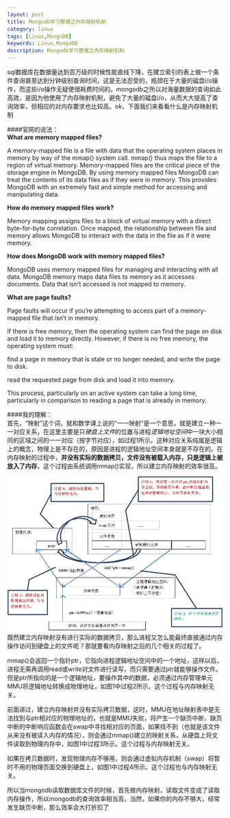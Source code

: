 ```yaml
---
layout: post
title: Mongodb学习整理之内存映射机制
category: linux
tags: [Linux,MongoDB]
keywords: Linux,MongoDB
description: Mongodb学习整理之内存映射机制
---
```


sql数据库在数据量达到百万级的时候性能直线下降，在建立索引的表上做一个条件查询甚至达到分钟级别查询时间，这是无法忍受的，瓶颈在于大量的磁盘i/o操作，而这些i/o操作无疑使很耗费时间的。mongodb之所以对海量数据的查询如此高效，是因为他使用了内存映射机制，避免了大量的磁盘i/o，从而大大提高了查询效率，但相应的对内存要求也比较高。ok，下面我们来看看什么是内存映射机制  

####官网的说法：  
**What are memory mapped files?**  

A memory-mapped file is a file with data that the operating system places in memory by way of the mmap() system call. mmap() thus maps the file to a region of virtual memory. Memory-mapped files are the critical piece of the storage engine in MongoDB. By using memory mapped files MongoDB can treat the contents of its data files as if they were in memory. This provides MongoDB with an extremely fast and simple method for accessing and manipulating data.   
 

**How do memory mapped files work?**

Memory mapping assigns files to a block of virtual memory with a direct byte-for-byte correlation. Once mapped, the relationship between file and memory allows MongoDB to interact with the data in the file as if it were memory.  


**How does MongoDB work with memory mapped files?**  

MongoDB uses memory mapped files for managing and interacting with all data. MongoDB memory maps data files to memory as it accesses documents. Data that isn’t accessed is not mapped to memory.  


**What are page faults?**  

Page faults will occur if you’re attempting to access part of a memory-mapped file that isn’t in memory.  


If there is free memory, then the operating system can find the page on disk and load it to memory directly. However, if there is no free memory, the operating system must:  


find a page in memory that is stale or no longer needed, and write the page to disk.  

read the requested page from disk and load it into memory.  

This process, particularly on an active system can take a long time, particularly in comparison to reading a page that is already in memory.  


####我的理解：  
首先，“映射”这个词，就和数学课上说的“一一映射”是一个意思，就是建立一种一一对应关系，在这里主要是只*硬盘上文件*的位置与进程*逻辑地址空间*中一块大小相同的区域之间的一一对应（按字节对应），如过程1所示。这种对应关系纯属是逻辑上的概念，物理上是不存在的，原因是进程的逻辑地址空间本身就是不存在的。在内存映射的过程中，**并没有实际的数据拷贝，文件没有被载入内存，只是逻辑上被放入了内存**，这个过程由系统调用mmap()实现，所以建立内存映射的效率很高。  

![alt text](../../assets/themes/images/yxh.gif)  
既然建立内存映射没有进行实际的数据拷贝，那么进程又怎么能最终直接通过内存操作访问到硬盘上的文件呢？那就要看内存映射之后的几个相关的过程了。  

 
mmap()会返回一个指针ptr，它指向进程逻辑地址空间中的一个地址，这样以后，进程无需再调用read或write对文件进行读写，而只需要通过ptr就能够操作文件。但是ptr所指向的是一个逻辑地址，要操作其中的数据，必须通过内存管理单元MMU将逻辑地址转换成物理地址，如图1中过程2所示。这个过程与内存映射无关。  

 
前面讲过，建立内存映射并没有实际拷贝数据，这时，MMU在地址映射表中是无法找到与ptr相对应的物理地址的，也就是MMU失败，将产生一个缺页中断，缺页中断的中断响应函数会在swap中寻找相对应的页面，如果找不到（也就是该文件从来没有被读入内存的情况），则会通过mmap()建立的映射关系，从硬盘上将文件读取到物理内存中，如图1中过程3所示。这个过程与内存映射无关。  

 
如果在拷贝数据时，发现物理内存不够用，则会通过虚拟内存机制（swap）将暂时不用的物理页面交换到硬盘上，如图1中过程4所示。这个过程也与内存映射无关。  

所以当mongodb读取数据库文件的时候，首先做内存映射，读取文件变成了读取内存操作，所以mongodb的查询效率相当高，当然，如果你的内存不够大，经常发生缺页中断，那么效率会大打折扣了
